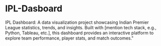 # IPL-Dasboard
IPL Dashboard: A data visualization project showcasing Indian Premier League statistics, trends, and insights. Built with [mention tech stack, e.g., Python, Tableau, etc.], this dashboard provides an interactive platform to explore team performance, player stats, and match outcomes."
